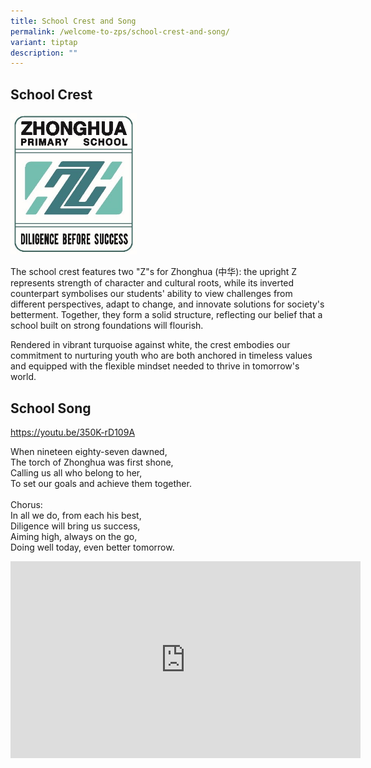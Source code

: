 ```yaml
---
title: School Crest and Song
permalink: /welcome-to-zps/school-crest-and-song/
variant: tiptap
description: ""
---
```

<h2><strong>School Crest</strong></h2>
<div class="isomer-image-wrapper">
<img style="width: 40%;" height="auto" width="100%" alt="" src="/images/CES Email Principal 12June25/School_Crest.jpg">
</div>
<p>The school crest features two "Z"s for Zhonghua (中华): the upright Z represents
strength of character and cultural roots, while its inverted counterpart
symbolises our students' ability to view challenges from different perspectives,
adapt to change, and innovate solutions for society's betterment. Together,
they form a solid structure, reflecting our belief that a school built
on strong foundations will flourish.</p>
<p>Rendered in vibrant turquoise against white, the crest embodies our commitment
to nurturing youth who are both anchored in timeless values and equipped
with the flexible mindset needed to thrive in tomorrow's world.</p>
<h2><strong>School Song</strong></h2>
<p><a href="https://youtu.be/350K-rD109A" rel="noopener noreferrer nofollow" target="_blank">https://youtu.be/350K-rD109A</a>
</p>
<p>When nineteen eighty-seven dawned,
<br>The torch of Zhonghua was first shone,
<br>Calling us all who belong to her,
<br>To set our goals and achieve them together.
<br>
<br>Chorus:
<br>In all we do, from each his best,
<br>Diligence will bring us success,
<br>Aiming high, always on the go,
<br>Doing well today, even better tomorrow.</p>
<div class="iframe-wrapper">
<iframe height="315" width="560" allowfullscreen="true" frameborder="0" src="https://www.youtube.com/embed/350K-rD109A?si=VZpFT_KYrtcNkZqi"></iframe>
</div>
<p></p>